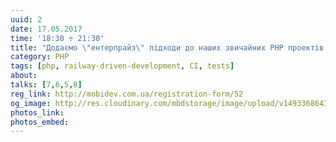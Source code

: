 ```yaml
---
uuid: 2
date: 17.05.2017
time: '18:30 ÷ 21:30'
title: "Додаємо \"ентерпрайз\" підходи до наших звичайних PHP проектів!"
category: PHP
tags: [php, railway-driven-development, CI, tests]
about:
talks: [7,6,5,8]
reg_link: http://mobidev.com.ua/registration-form/52
og_image: http://res.cloudinary.com/mbdstorage/image/upload/v1493368643/18119094_652587551578099_8433643587573790996_n_t2bwrv.png
photos_link: 
photos_embed:
---
```

